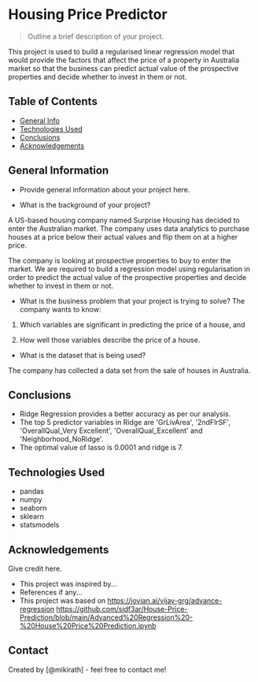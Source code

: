 # Housing Price Predictor
> Outline a brief description of your project.

This project is used to build a regularised linear regression model that would provide the factors that affect the price of a property in Australia market so that the business can predict actual value of the prospective properties and decide whether to invest in them or not.

## Table of Contents
* [General Info](#general-information)
* [Technologies Used](#technologies-used)
* [Conclusions](#conclusions)
* [Acknowledgements](#acknowledgements)

<!-- You can include any other section that is pertinent to your problem -->

## General Information
- Provide general information about your project here.


- What is the background of your project?

A US-based housing company named Surprise Housing has decided to enter the Australian market. The company uses data analytics to purchase houses at a price below their actual values and flip them on at a higher price.  

The company is looking at prospective properties to buy to enter the market. We are required to build a regression model using regularisation in order to predict the actual value of the prospective properties and decide whether to invest in them or not.

- What is the business problem that your project is trying to solve?
The company wants to know:

1. Which variables are significant in predicting the price of a house, and

2. How well those variables describe the price of a house.

- What is the dataset that is being used?

The company has collected a data set from the sale of houses in Australia.
<!-- You don't have to answer all the questions - just the ones relevant to your project. -->

## Conclusions
- Ridge Regression provides a better accuracy as per our analysis. 
- The top 5 predictor variables in Ridge are 'GrLivArea', '2ndFlrSF', 'OverallQual_Very Excellent', 'OverallQual_Excellent' and 'Neighborhood_NoRidge'.
- The optimal value of lasso is 0.0001 and ridge is 7.


<!-- You don't have to answer all the questions - just the ones relevant to your project. -->


## Technologies Used
- pandas
- numpy
- seaborn
- sklearn
- statsmodels

<!-- As the libraries versions keep on changing, it is recommended to mention the version of library used in this project -->

## Acknowledgements
Give credit here.
- This project was inspired by...
- References if any...
- This project was based on 
https://jovian.ai/vijay-grg/advance-regression
https://github.com/sidf3ar/House-Price-Prediction/blob/main/Advanced%20Regression%20-%20House%20Price%20Prediction.ipynb


## Contact
Created by [@mikirath] - feel free to contact me!


<!-- Optional -->
<!-- ## License -->
<!-- This project is open source and available under the [... License](). -->

<!-- You don't have to include all sections - just the one's relevant to your project -->